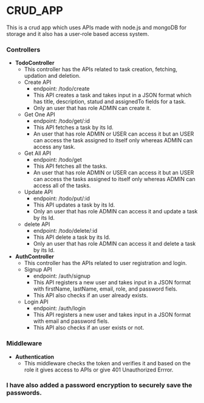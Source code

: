 # CRUD_APP

This is a crud app which uses APIs made with node.js and mongoDB for storage and it also has a user-role based access system.

### Controllers
- **TodoController**
  * This controller has the APIs related to task creation, fetching, updation and deletion.
  - Create API
    * endpoint: /todo/create
    * This API creates a task and takes input in a JSON format which has title, description, statud and assignedTo fields for a task.
    * Only an user that has role ADMIN can create it.
  - Get One API
    * endpoint: /todo/get/:id
    * This API fetches a task by its Id.
    * An user that has role ADMIN or USER can access it but an USER can access the task assigned to itself only whereas ADMIN can access any task.
  - Get All API
    * endpoint: /todo/get
    * This API fetches all the tasks.
    * An user that has role ADMIN or USER can access it but an USER can access the tasks assigned to itself only whereas ADMIN can access all of the tasks.
  - Update API
    * endpoint: /todo/put/:id
    * This API updates a task by its Id.
    * Only an user that has role ADMIN can access it and update a task by its Id.
  - delete API
    * endpoint: /todo/delete/:id
    * This API delete a task by its Id.
    * Only an user that has role ADMIN can access it and delete a task by its Id.
- **AuthController**
  * This controller has the APIs related to user registration and login.
  - Signup API
    * endpoint: /auth/signup
    * This API registers a new user and takes input in a JSON format with firstName, lastName, email, role, and password fiels.
    * This API also checks if an user already exists.
  - Login API
    * endpoint: /auth/login
    * This API registers a new user and takes input in a JSON format with email and password fiels.
    * This API also checks if an user exists or not.
### Middleware
  - **Authentication**
    * This middleware checks the token and verifies it and based on the role it gives access to APIs or give 401 Unauthorized Errror.

### I have also added a password encryption to securely save the passwords.
